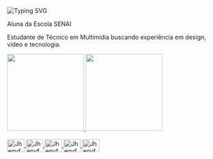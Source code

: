 <!--href="https://git.io/typing-svg" --> 

<img src="https://readme-typing-svg.demolab.com?font=Anta&size=24&pause=1000&color=7E56DE&random=false&width=435&lines=Ol%C3%A1%2C+Me+chamo+Jhenyfer+Vict%C3%B3ria!;Seja+bem+vindo+ao+meu+perfil!%F0%9F%91%8B" alt="Typing SVG" />

<div>
    <p> Aluna da Escola SENAI</p> 
    <p> Estudante de Técnico em Multimídia buscando experiência em design, vídeo e tecnologia. </p>
</div>


<div>
  <a href="https://github.com/jhenyfer11">
  <img height="180em" src="https://github-readme-stats.vercel.app/api?username=jhenyfer11&show_icons=true&theme=dark&include_all_commits=true&count_private=true"/>
  <img height="180em" src="https://github-readme-stats.vercel.app/api/top-langs/?username=jhenyfer11&layout=compact&langs_count=7&theme=dark"/>
</div>

<div style="display: inline_block"><br>
<img align="center" alt="Jhenyfer-figma" height="30" width="40"  src="https://cdn.jsdelivr.net/gh/devicons/devicon@latest/icons/figma/figma-original.svg" />
<img align="center" alt="Jhenyfer-css" height="30" width="40" src="https://cdn.jsdelivr.net/gh/devicons/devicon@latest/icons/css3/css3-original.svg" />
<img align="center" alt="Jhenyfer-html" height="30" width="40" src="https://cdn.jsdelivr.net/gh/devicons/devicon@latest/icons/html5/html5-original.svg" />
<img align="center" alt="Jhenyfer-trello" height="30" width="40"  src="https://cdn.jsdelivr.net/gh/devicons/devicon@latest/icons/trello/trello-original.svg" />
<img align="center" alt="Jhenyfer-git" height="30" width="40" src="https://cdn.jsdelivr.net/gh/devicons/devicon@latest/icons/git/git-original.svg" />
          

</div>

          
